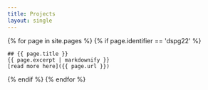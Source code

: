 ```yaml
---
title: Projects
layout: single
---
```


{% for page in site.pages %}
  {% if page.identifier == 'dspg22' %}
    
    ## {{ page.title }}
    {{ page.excerpt | markdownify }}
    [read more here]({{ page.url }})
    
  {% endif %}
{% endfor %}
